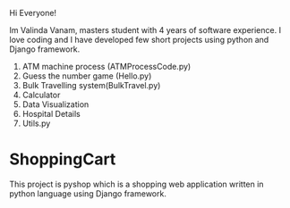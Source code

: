 Hi Everyone!

Im Valinda Vanam, masters student with 4 years of software experience. I love coding and I have developed few short projects using python and Django framework.
1. ATM machine process (ATMProcessCode.py)
2. Guess the number game (Hello.py)
3. Bulk Travelling system(BulkTravel.py)
4. Calculator
5. Data Visualization
6. Hospital Details
7. Utils.py


# ShoppingCart
This project is pyshop which is a shopping web application written in python language using Django framework.

